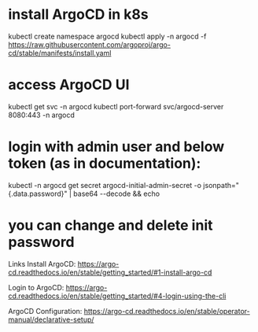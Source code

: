 # install ArgoCD in k8s

kubectl create namespace argocd
kubectl apply -n argocd -f https://raw.githubusercontent.com/argoproj/argo-cd/stable/manifests/install.yaml

# access ArgoCD UI

kubectl get svc -n argocd
kubectl port-forward svc/argocd-server 8080:443 -n argocd

# login with admin user and below token (as in documentation):

kubectl -n argocd get secret argocd-initial-admin-secret -o jsonpath="{.data.password}" | base64 --decode && echo

# you can change and delete init password

Links
Install ArgoCD: https://argo-cd.readthedocs.io/en/stable/getting_started/#1-install-argo-cd

Login to ArgoCD: https://argo-cd.readthedocs.io/en/stable/getting_started/#4-login-using-the-cli

ArgoCD Configuration: https://argo-cd.readthedocs.io/en/stable/operator-manual/declarative-setup/
